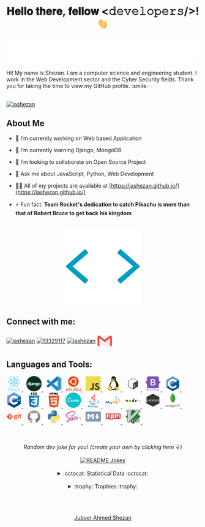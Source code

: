 <div align="center">
<h1> 𝐇𝐞𝐥𝐥𝐨 𝐭𝐡𝐞𝐫𝐞, 𝐟𝐞𝐥𝐥𝐨𝐰 <𝚍𝚎𝚟𝚎𝚕𝚘𝚙𝚎𝚛𝚜/>! <img src="https://raw.githubusercontent.com/jashezan/jashezan/main/src/gif/Hi.gif" width="30"></h1>
</div>

<div align="center">
<img src="https://raw.githubusercontent.com/jashezan/jashezan/main/src/svg/welcome-message.svg" alt="Welcome!" width="500"/>
</div>

<br>

<div size='20px'> Hi! My name is Shezan. I am a computer science and engineering student. I work in the Web Development sector and the Cyber Security fields. Thank you for taking the time to view my GitHub profile. :smile: 
</div>
<br>

<p align="left"> <a href="https://twitter.com/jashezan" target="blank"><img src="https://img.shields.io/twitter/follow/jashezan?logo=twitter&style=for-the-badge" alt="jashezan" /></a> </p>

<h2> About Me </h2>

- 🔭 I’m currently working on Web based Application
- 🌱 I’m currently learning Django, MongoDB
- 👯 I’m looking to collaborate on Open Source Project
- 💬 Ask me about JavaScript, Python, Web Development
- 👨‍💻 All of my projects are available at [https://jashezan.github.io/](https://jashezan.github.io/)

- ⚡ Fun fact: **Team Rocket's dedication to catch Pikachu is more than that of Robert Bruce to get back his kingdom**

<br> 
<div align="center" width="50">

<img src="https://raw.githubusercontent.com/jashezan/jashezan/main/src/gif/dev-sign.gif" alt="dev-sign" width="200"/>

<h2 align="left">Connect with me:</h2>
<p align="left">
<a href="https://twitter.com/jashezan" target="blank"><img align="center" src="https://raw.githubusercontent.com/rahuldkjain/github-profile-readme-generator/master/src/images/icons/Social/twitter.svg" alt="jashezan" height="30" width="40" /></a>
<a href="https://stackoverflow.com/users/13329117" target="blank"><img align="center" src="https://raw.githubusercontent.com/rahuldkjain/github-profile-readme-generator/master/src/images/icons/Social/stack-overflow.svg" alt="13329117" height="30" width="40" /></a>
<a href="https://www.hackerrank.com/jashezan" target="blank"><img align="center" src="https://raw.githubusercontent.com/rahuldkjain/github-profile-readme-generator/master/src/images/icons/Social/hackerrank.svg" alt="jashezan" height="30" width="40" /></a>
<a href="mailto:jashezan@gmail.com" target="blank"><img align="center" src="https://raw.githubusercontent.com/jashezan/jashezan/main/src/images/gmail.webp"  alt="jashezan" height="40" width="40"></a>
</p>

<h2 align="left">Languages and Tools:</h2>
<p align="left">
<a href="https://reactjs.org/" target="_blank" rel="noreferrer"> <img
      src="https://raw.githubusercontent.com/devicons/devicon/master/icons/react/react-original-wordmark.svg"
      alt="react" width="40" height="40" /> </a> &nbsp; 
<a href="https://www.djangoproject.com/" target="_blank" rel="noreferrer">
    <img src="https://raw.githubusercontent.com/jashezan/jashezan/main/src/svg/django.svg" alt="Django" width="40" height="40" />
  </a>  &nbsp; 
<a href="https://code.visualstudio.com/" target="_blank" rel="noreferrer">
    <img src="https://raw.githubusercontent.com/devicons/devicon/master/icons/vscode/vscode-original.svg" alt="VScode" width="40" height="40" />
  </a>  &nbsp; 
<a href="https://ubuntu.com/" target="_blank" rel="noreferrer">
    <img src="https://raw.githubusercontent.com/devicons/devicon/master/icons/ubuntu/ubuntu-plain-wordmark.svg" alt="Ubuntu" width="40" height="40" />
  </a>  &nbsp; 
<a href="https://developer.mozilla.org/en-US/docs/Web/JavaScript" target="_blank"
    rel="noreferrer"> <img
      src="https://raw.githubusercontent.com/devicons/devicon/master/icons/javascript/javascript-original.svg"
      alt="javascript" width="40" height="40" /> </a> &nbsp; 
<a href="https://www.linux.org" target="_blank" rel="noreferrer"> <img
      src="https://raw.githubusercontent.com/devicons/devicon/master/icons/linux/linux-original.svg"
      alt="linux" width="40" height="40" /> </a> &nbsp; 
 <a href="https://www.gnu.org/software/bash/" target="_blank" rel="noreferrer"> <img
      src="https://raw.githubusercontent.com/jashezan/jashezan/main/src/svg/bash.svg"
      alt="bash" width="40" height="40" /> </a> &nbsp; 
<a href="https://getbootstrap.com" target="_blank" rel="noreferrer">
    <img src="https://raw.githubusercontent.com/devicons/devicon/master/icons/bootstrap/bootstrap-plain-wordmark.svg"
      alt="bootstrap" width="40" height="40" /> </a> &nbsp; 
<a href="https://www.cprogramming.com/" target="_blank"
    rel="noreferrer"> <img src="https://raw.githubusercontent.com/devicons/devicon/master/icons/c/c-original.svg"
      alt="c" width="40" height="40" /> </a>  &nbsp; 
<a href="https://www.w3schools.com/cpp/" target="_blank" rel="noreferrer">
    <img src="https://raw.githubusercontent.com/devicons/devicon/master/icons/cplusplus/cplusplus-original.svg"
      alt="cplusplus" width="40" height="40" /> </a>  &nbsp; 
<a href="https://www.w3schools.com/css/" target="_blank"
    rel="noreferrer"> <img
      src="https://raw.githubusercontent.com/devicons/devicon/master/icons/css3/css3-original-wordmark.svg" alt="css3"
      width="40" height="40" /> </a>  &nbsp; 
<a href="https://www.w3.org/html/" target="_blank" rel="noreferrer"> <img
      src="https://raw.githubusercontent.com/devicons/devicon/master/icons/html5/html5-original-wordmark.svg"
      alt="html5" width="40" height="40" /> </a>  &nbsp; 
<a href="https://www.canva.com"
    target="_blank" rel="noreferrer"> <img
      src="https://raw.githubusercontent.com/devicons/devicon/master/icons/canva/canva-original.svg" alt="canva" width="40"
      height="40" /> </a>  &nbsp; 
<a href="https://www.java.com" target="_blank" rel="noreferrer"> <img
      src="https://raw.githubusercontent.com/devicons/devicon/master/icons/java/java-original.svg" alt="java" width="40"
      height="40" /> </a>  &nbsp; 
<a href="https://www.mysql.com/" target="_blank" rel="noreferrer"> <img
      src="https://raw.githubusercontent.com/devicons/devicon/master/icons/mysql/mysql-original-wordmark.svg"
      alt="mysql" width="40" height="40" /> </a>  &nbsp; 
<a href="https://nodejs.org" target="_blank" rel="noreferrer"> <img
      src="https://raw.githubusercontent.com/devicons/devicon/master/icons/nodejs/nodejs-original-wordmark.svg"
      alt="nodejs" width="40" height="40" /> </a>  &nbsp; 
<a href="https://expressjs.com/" target="_blank" rel="noreferrer">
    <img
      src="https://raw.githubusercontent.com/jashezan/jashezan/main/src/images/expressjs.jpg"
      alt="express" width="40" height="40" /> </a> &nbsp; 
<a href="https://www.mongodb.com/" target="_blank" rel="noreferrer">
    <img
      src="https://raw.githubusercontent.com/devicons/devicon/master/icons/mongodb/mongodb-original-wordmark.svg"
      alt="mongodb" width="40" height="40" /> </a> &nbsp; 
<a href="https://git-scm.com/" target="_blank"    rel="noreferrer"> <img
      src="https://raw.githubusercontent.com/devicons/devicon/master/icons/git/git-plain-wordmark.svg" alt="Git"
      width="40" height="40" /> </a> &nbsp; 
<a href="https://github.com/" target="_blank"    rel="noreferrer"> <img
      src="https://raw.githubusercontent.com/jashezan/jashezan/main/src/svg/github.svg" alt="Github"
      width="40" height="40" /> </a> &nbsp; 
<a href="https://www.python.org" target="_blank" rel="noreferrer"> <img
      src="https://raw.githubusercontent.com/devicons/devicon/master/icons/python/python-original.svg" alt="python"
      width="40" height="40" /> </a>  &nbsp; 
<a href="https://sass-lang.com" target="_blank" rel="noreferrer"> <img
      src="https://raw.githubusercontent.com/devicons/devicon/master/icons/sass/sass-original.svg" alt="sass" width="40"
      height="40" /> </a>  &nbsp; 
<a href="https://www.markdownguide.org/" target="_blank" rel="noreferrer"> <img
      src="https://raw.githubusercontent.com/jashezan/jashezan/main/src/images/markdown.png" alt="Markdown" width="40"
      height="40" /> </a>  &nbsp; 
<a href="https://www.npmjs.com/" target="_blank" rel="noreferrer"> <img
      src="https://raw.githubusercontent.com/devicons/devicon/master/icons/npm/npm-original-wordmark.svg" alt="NPM" width="40"
      height="40" /> </a>  &nbsp; 
<a href="https://www.vim.org/" target="_blank" rel="noreferrer"> <img
      src="https://raw.githubusercontent.com/devicons/devicon/master/icons/vim/vim-original.svg" alt="Vim" width="40"
      height="40" /> </a>  &nbsp; 
      
</p>

<br>
</br>
<i>Random dev joke for you! (create your own by clicking here ↓)</i> <br><br>
<a href="https://readme-jokes.vercel.app"><img align="center" src="https://readme-jokes.vercel.app/api" alt="README Jokes"></a>

<br>
<br>

<details>
<summary align="center">:octocat: Statistical Data :octocat:</summary>
<p><img align="center"
    src="https://github-readme-stats.vercel.app/api/top-langs/?username=jashezan&count_private=true&theme=algolia&bg_color=0,000000,130F40&layout=compact&border_radius=8&langs_count=20&hide=hack,swift,kotlin,objective-c"
    alt="jashezan" 
    /></p>

<br>

<p>&nbsp;<img align="center" src="https://github-readme-stats.vercel.app/api?username=jashezan&count_private=true&show_icons=true&custom_title=Github&theme=algolia&bg_color=0,000000,130F40&layout=compact&border_radius=8"
    alt="jashezan" /></p>

<br>

<p><img align="center" src="https://github-readme-streak-stats.herokuapp.com/?user=jashezan&count_private=true&show_icons=true&theme=algolia&bg_color=0,000000,130F40&layout=compact&border_radius=8&date_format=M%20j%5B%2C%20Y%5D" alt="jashezan" /></p>

</details>

<br>

<details>
<summary align="center">:trophy: Trophies :trophy:</summary>
<p align="center"> <a href="https://github.com/ryo-ma/github-profile-trophy"><img src="https://github-profile-trophy.vercel.app/?username=jashezan&amp;theme=radical" alt="jashezan" /></a> </p>
</details>

<br>
<br>
<br>

[Jubyer Ahmed Shezan](https://github.com/jashezan)
